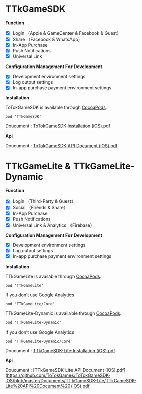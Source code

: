# TTkGameSDK

**Function**

- [x] Login （Apple & GameCenter & Facebook & Guest）
- [x] Share （Facebook & WhatsApp） 
- [x] In-App Purchase
- [x] Push Notifications
- [x] Universal Link

**Configuration Management For Development**

- [x] Development environment settings
- [x] Log output settings
- [x] In-app purchase payment environment settings

**Installation**

ToTokGameSDK is available through [CocoaPods](https://cocoapods.org).

```objc
pod 'TTkGameSDK'
```
Doucument : [ToTokGameSDK Installation (iOS).pdf](https://github.com/ToTokGames/ToTokGameSDK-iOS/blob/master/Documents/TTkGameSDK/ToTokGameSDK%20Installation%20(iOS).pdf)

**Api**

Doucument : [ToTokGameSDK API Document (iOS).pdf](https://github.com/ToTokGames/ToTokGameSDK-iOS/blob/master/Documents/TTkGameSDK/ToTokGameSDK%20API%20Document%20(iOS).pdf)


# TTkGameLite & TTkGameLite-Dynamic

**Function**

- [x] Login （Third-Party & Guest）
- [x] Social （Friends & Share）
- [x] In-App Purchase
- [x] Push Notifications
- [x] Universal Link & Analytics （Firebase）

**Configuration Management For Development**

- [x] Development environment settings
- [x] Log output settings
- [x] In-app purchase payment environment settings

**Installation**

TTkGameLite is available through [CocoaPods](https://cocoapods.org).

```objc
pod 'TTkGameLite'
```
If you don’t use Google Analytics
```objc
pod 'TTkGameLite/Core'
```

TTkGameLite-Dynamic is available through [CocoaPods](https://cocoapods.org).

```objc
pod 'TTkGameLite-Dynamic'
```
If you don’t use Google Analytics
```objc
pod 'TTkGameLite-Dynamic/Core'
```

Doucument : [TTkGameSDK-Lite Installation (iOS).pdf](https://github.com/ToTokGames/ToTokGameSDK-iOS/blob/master/Documents/TTkGameSDK-Lite/TTkGameSDK-Lite%20Installation%20(iOS).pdf)

**Api**

Doucument : [TTkGameSDK-Lite API Document (iOS).pdf](https://github.com/ToTokGames/ToTokGameSDK-iOS/blob/master/Documents/TTkGameSDK-Lite/TTkGameSDK-Lite%20API%20Document%20(iOS).pdf